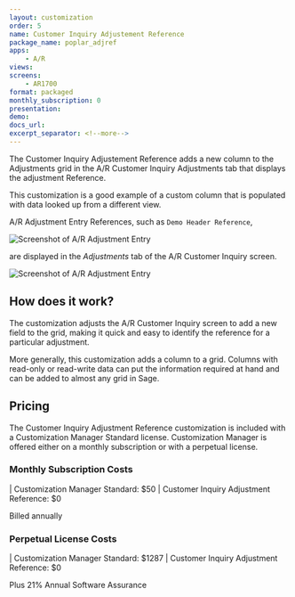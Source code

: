 ```yaml
---
layout: customization
order: 5
name: Customer Inquiry Adjustement Reference
package_name: poplar_adjref
apps:
    - A/R
views:
screens:
    - AR1700
format: packaged
monthly_subscription: 0
presentation: 
demo: 
docs_url: 
excerpt_separator: <!--more-->
---
```


The Customer Inquiry Adjustement Reference adds a new column to the Adjustments
grid in the A/R Customer Inquiry Adjustments tab that displays the adjustment
Reference.

This customization is a good example of a custom column that is populated
with data looked up from a different view.
<!--more-->

A/R Adjustment Entry References, such as ``Demo Header Reference``,

![Screenshot of A/R Adjustment Entry](https://s3.amazonaws.com/dev.expi/content/poplar_adjref/adjustment_entry.png)

are displayed in the *Adjustments* tab of the A/R Customer Inquiry screen.

![Screenshot of A/R Adjustment Entry](https://s3.amazonaws.com/dev.expi/content/poplar_adjref/customer_inquiry_reference.png)


## How does it work?

The customization adjusts the A/R Customer Inquiry screen to add a new field to
the grid, making it quick and easy to identify the reference for a particular 
adjustment.

More generally, this customization adds a column to a grid. Columns with 
read-only or read-write data can put the information required
at hand and can be added to almost any grid in Sage.

## Pricing

The Customer Inquiry Adjustment Reference customization is included with a
Customization Manager Standard license.  Customization Manager is offered
either on a monthly subscription or with a perpetual license.

### Monthly Subscription Costs

| Customization Manager Standard: $50
| Customer Inquiry Adjustment Reference: $0

Billed annually

### Perpetual License Costs

| Customization Manager Standard: $1287
| Customer Inquiry Adjustment Reference: $0

Plus 21% Annual Software Assurance
